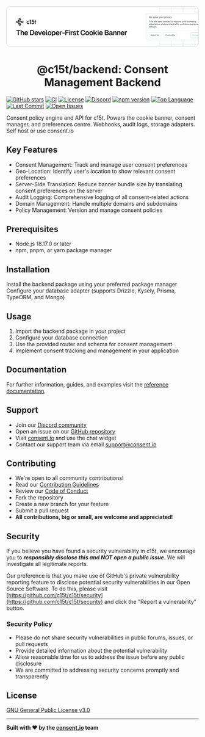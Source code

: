 <p align="center">
  <a href="https://c15t.com?utm_source=github&utm_medium=repopage_%40c15t%2Fbackend" target="_blank" rel="noopener noreferrer">
    <picture>
      <source media="(prefers-color-scheme: dark)" srcset="../../docs/assets/c15t-banner-readme-dark.svg">
      <img src="../../docs/assets/c15t-banner-readme-light.svg" alt="c15t Banner">
    </picture>
  </a>
  <br />
  <h1 align="center">@c15t/backend: Consent Management Backend</h1>
</p>

[![GitHub stars](https://img.shields.io/github/stars/c15t/c15t?style=flat-square)](https://github.com/c15t/c15t)
[![CI](https://img.shields.io/github/actions/workflow/status/c15t/c15t/ci.yml?style=flat-square)](https://github.com/c15t/c15t/actions/workflows/ci.yml)
[![License](https://img.shields.io/badge/license-GPL--3.0-blue.svg?style=flat-square)](https://github.com/c15t/c15t/blob/main/LICENSE.md)
[![Discord](https://img.shields.io/discord/1312171102268690493?style=flat-square)](https://c15t.com/discord)
[![npm version](https://img.shields.io/npm/v/%40c15t%2Fbackend?style=flat-square)](https://www.npmjs.com/package/@c15t/backend)
[![Top Language](https://img.shields.io/github/languages/top/c15t/c15t?style=flat-square)](https://github.com/c15t/c15t)
[![Last Commit](https://img.shields.io/github/last-commit/c15t/c15t?style=flat-square)](https://github.com/c15t/c15t/commits/main)
[![Open Issues](https://img.shields.io/github/issues/c15t/c15t?style=flat-square)](https://github.com/c15t/c15t/issues)

Consent policy engine and API for c15t. Powers the cookie banner, consent manager, and preferences centre. Webhooks, audit logs, storage adapters. Self host or use consent.io

## Key Features

- Consent Management: Track and manage user consent preferences
- Geo-Location: Identify user's location to show relevant consent preferences
- Server-Side Translation: Reduce banner bundle size by translating consent preferences on the server
- Audit Logging: Comprehensive logging of all consent-related actions
- Domain Management: Handle multiple domains and subdomains
- Policy Management: Version and manage consent policies

## Prerequisites

- Node.js 18.17.0 or later
- npm, pnpm, or yarn package manager

## Installation

Install the backend package using your preferred package manager
Configure your database adapter (supports Drizzle, Kysely, Prisma, TypeORM, and Mongo)

## Usage

1. Import the backend package in your project
2. Configure your database connection
3. Use the provided router and schema for consent management
4. Implement consent tracking and management in your application

## Documentation

For further information, guides, and examples visit the [reference documentation](https://c15t.com/docs/self-host/v2).

## Support

- Join our [Discord community](https://c15t.com/discord)
- Open an issue on our [GitHub repository](https://github.com/c15t/c15t/issues)
- Visit [consent.io](https://consent.io) and use the chat widget
- Contact our support team via email [support@consent.io](mailto:support@consent.io)

## Contributing

- We're open to all community contributions!
- Read our [Contribution Guidelines](https://c15t.com/docs/oss/contributing)
- Review our [Code of Conduct](https://c15t.com/docs/oss/code-of-conduct)
- Fork the repository
- Create a new branch for your feature
- Submit a pull request
- **All contributions, big or small, are welcome and appreciated!**

## Security

If you believe you have found a security vulnerability in c15t, we encourage you to **_responsibly disclose this and NOT open a public issue_**. We will investigate all legitimate reports.

Our preference is that you make use of GitHub's private vulnerability reporting feature to disclose potential security vulnerabilities in our Open Source Software. To do this, please visit [https://github.com/c15t/c15t/security](https://github.com/c15t/c15t/security) and click the "Report a vulnerability" button.

### Security Policy

- Please do not share security vulnerabilities in public forums, issues, or pull requests
- Provide detailed information about the potential vulnerability
- Allow reasonable time for us to address the issue before any public disclosure
- We are committed to addressing security concerns promptly and transparently

## License

[GNU General Public License v3.0](https://github.com/c15t/c15t/blob/main/LICENSE.md)

---

**Built with ❤️ by the [consent.io](https://www.consent.io) team**
